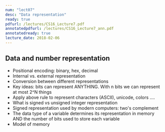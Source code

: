 ```yaml
---
num: "lect07"
desc: "Data representation"
ready: true
pdfurl: /lectures/CS16_Lecture7.pdf
annotatedpdfurl: /lectures/CS16_Lecture7_ann.pdf
annotatedready: true
lecture_date: 2018-02-06
---
```


## Data and number representation

* Positional encoding: binary, hex, decimal
* Internal vs. external representation
* Conversion between different representations
* Key ideas: bits can represent ANYTHING. With n bits we can represent at most 2^N things
* Apply above rule to represent characters (ASCII), unicode, colors ....
* What is signed vs unsigned integer representation
* Signed representation used by modern computers: two's complement
* The data type of a variable determines its representation in memory AND the number of bits used to store each variable
* Model of memory
